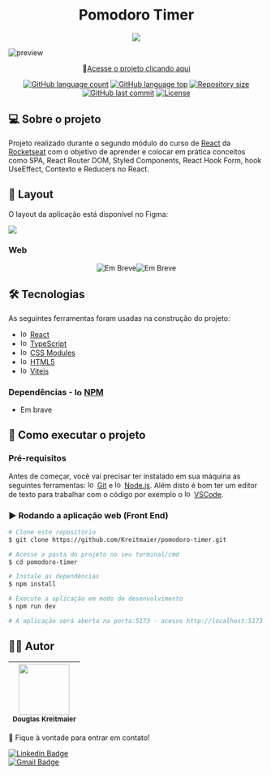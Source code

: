 <h1 align="center">
    Pomodoro Timer
</h1>
<p align="center">
<img src="https://img.shields.io/badge/Status-Em%20desenvolvimento-yellowgreen"/>
</p>

![preview](./)
<p align="center">
🔗<a href="#">Acesse o projeto clicando aqui</a>
</p>

<p align="center">
 <a href="#"><img alt="GitHub language count" src="https://img.shields.io/github/languages/count/kreitmaier/pomodoro-timer?color=%2304D361" /></a> 
 <a href="#"><img alt="GitHub language top" src="https://img.shields.io/github/languages/top/kreitmaier/pomodoro-timer?color=%2304D361" /></a>  
 <a href="#"><img alt="Repository size" src="https://img.shields.io/github/repo-size/kreitmaier/pomodoro-timer" /></a> 
 <a href="#"><img alt="GitHub last commit" src="https://img.shields.io/github/last-commit/kreitmaier/pomodoro-timer" /></a>    
 <a href="https://github.com/Kreitmaier/pomodoro-timer/blob/main/LICENSE"><img alt="License" src="https://img.shields.io/github/license/kreitmaier/pomodoro-timer" /></a>  
</p>
	    
## 💻 Sobre o projeto
Projeto realizado durante o segundo módulo do curso de [React](https://lp.rocketseat.com.br/ignite) da [Rocketseat](https://www.rocketseat.com.br/) com o objetivo de aprender e colocar em prática conceitos como SPA, React Router DOM, Styled Components, React Hook Form, hook UseEffect, Contexto e Reducers no React.

## 🎨 Layout

O layout da aplicação está disponível no Figma: 

<a href="https://www.figma.com/file/eQaM6VfPaLAtsayF77x7sb/Ignite-Timer-(Community)?node-id=313%3A1874&t=4qLJLKN1biUzfwip-0">
  <img src="https://img.shields.io/badge/Acessar%20Layout%20-Figma-%2304D361">
</a>

### Web

<p align="center" style="display: flex; align-items: flex-start; justify-content: center;">
  
  <img alt="Em Breve" src="#" />
  <img alt="Em Breve" src="#" />

</p>

## 🛠 Tecnologias

As seguintes ferramentas foram usadas na construção do projeto:

- <img alt="logo React" src="https://cdn.simpleicons.org/react/61DAFB" width="15" height="15" /> [React](https://pt-br.reactjs.org/)
- <img alt="logo Typescript" src="https://cdn.simpleicons.org/typescript/3178C6" width="15" height="15" /> [TypeScript](https://www.typescriptlang.org/)
- <img alt="logo Css Modules" src="https://cdn.simpleicons.org/cssmodules/gray" width="15" height="15" /> [CSS Modules](https://github.com/css-modules/css-modules)
- <img alt="logo HTML 5" src="https://cdn.simpleicons.org/html5/E34F26" width="15" height="15" /> [HTML5](https://developer.mozilla.org/en-US/docs/Web/HTML)
- <img alt="logo Vitejs" src="https://cdn.simpleicons.org/vite/646CFF" width="15" height="15" /> [Vitejs](https://vitejs.dev/)

### Dependências - <img alt="logo NPM" src="https://cdn.simpleicons.org/npm/CB3837" width="15" height="15" /> [NPM](https://www.npmjs.com/)
- Em brave


## 🚀 Como executar o projeto

### Pré-requisitos

Antes de começar, você vai precisar ter instalado em sua máquina as seguintes ferramentas:
<img alt="logo Git" src="https://cdn.simpleicons.org/git/F05032" width="15" height="15" /> [Git](https://git-scm.com) e <img alt="logo Nodejs" src="https://cdn.simpleicons.org/nodedotjs/339933/" width="15" height="15" /> [Node.js](https://nodejs.org/en/). 
Além disto é bom ter um editor de texto para trabalhar com o código por exemplo o <img alt="logo Visual Studio Code" src="https://cdn.simpleicons.org/visualstudiocode/007ACC" width="15" height="15" /> [VSCode](https://code.visualstudio.com/).

### :arrow_forward: Rodando a aplicação web (Front End)

```bash
# Clone este repositório
$ git clone https://github.com/Kreitmaier/pomodoro-timer.git

# Acesse a pasta do projeto no seu terminal/cmd
$ cd pomodoro-timer

# Instale as dependências
$ npm install

# Execute a aplicação em modo de desenvolvimento
$ npm run dev

# A aplicação será aberta na porta:5173 - acesse http://localhost:5173
```

## 👨‍💻 Autor

| <img src="https://github.com/kreitmaier.png" width="100px;" alt=""/><br><sub><b>Douglas Kreitmaier</b></sub>   |
| :---: | 

<p>👋 Fique à vontade para entrar em contato! </p>

[![Linkedin Badge](https://img.shields.io/badge/-Douglas-blue?style=flat-square&logo=Linkedin&logoColor=white&link=https://www.linkedin.com/in/douglas-kreitmaier)](https://www.linkedin.com/in/douglas-kreitmaier) <br> [![Gmail Badge](https://img.shields.io/badge/-douglasklopes@gmail.com-c14438?style=flat-square&logo=Gmail&logoColor=white&link=mailto:douglasklopes@gmail.com)](mailto:douglasklopes@gmail.com)

